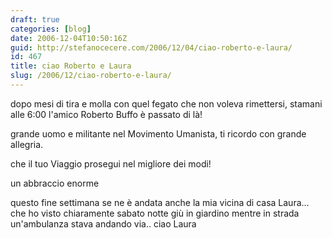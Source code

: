```yaml
---
draft: true
categories: [blog]
date: 2006-12-04T10:50:16Z
guid: http://stefanocecere.com/2006/12/04/ciao-roberto-e-laura/
id: 467
title: ciao Roberto e Laura
slug: /2006/12/ciao-roberto-e-laura/
---
```


dopo mesi di tira e molla con quel fegato che non voleva rimettersi, stamani alle 6:00 l'amico Roberto Buffo è passato di là!

grande uomo e militante nel Movimento Umanista, ti ricordo con grande allegria.

che il tuo Viaggio prosegui nel migliore dei modi!

un abbraccio enorme
  
questo fine settimana se ne è andata anche la mia vicina di casa Laura… che ho visto chiaramente sabato notte giù in giardino mentre in strada un'ambulanza stava andando via.. ciao Laura